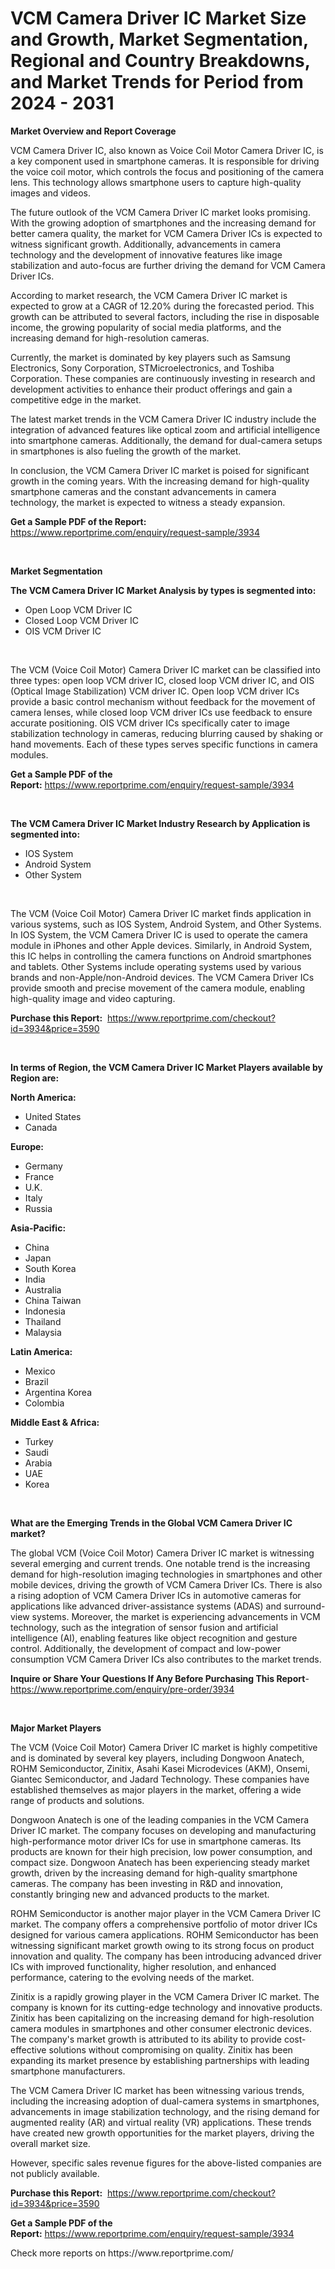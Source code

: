 <p><h1>VCM Camera Driver IC Market Size and Growth, Market Segmentation, Regional and Country Breakdowns, and Market Trends for Period from 2024 -  2031</h1></p><p><strong>Market Overview and Report Coverage</strong></p>
<p><p>VCM Camera Driver IC, also known as Voice Coil Motor Camera Driver IC, is a key component used in smartphone cameras. It is responsible for driving the voice coil motor, which controls the focus and positioning of the camera lens. This technology allows smartphone users to capture high-quality images and videos.</p><p>The future outlook of the VCM Camera Driver IC market looks promising. With the growing adoption of smartphones and the increasing demand for better camera quality, the market for VCM Camera Driver ICs is expected to witness significant growth. Additionally, advancements in camera technology and the development of innovative features like image stabilization and auto-focus are further driving the demand for VCM Camera Driver ICs.</p><p>According to market research, the VCM Camera Driver IC market is expected to grow at a CAGR of 12.20% during the forecasted period. This growth can be attributed to several factors, including the rise in disposable income, the growing popularity of social media platforms, and the increasing demand for high-resolution cameras.</p><p>Currently, the market is dominated by key players such as Samsung Electronics, Sony Corporation, STMicroelectronics, and Toshiba Corporation. These companies are continuously investing in research and development activities to enhance their product offerings and gain a competitive edge in the market.</p><p>The latest market trends in the VCM Camera Driver IC industry include the integration of advanced features like optical zoom and artificial intelligence into smartphone cameras. Additionally, the demand for dual-camera setups in smartphones is also fueling the growth of the market.</p><p>In conclusion, the VCM Camera Driver IC market is poised for significant growth in the coming years. With the increasing demand for high-quality smartphone cameras and the constant advancements in camera technology, the market is expected to witness a steady expansion.</p></p>
<p><strong>Get a Sample PDF of the Report:</strong> <a href="https://www.reportprime.com/enquiry/request-sample/3934">https://www.reportprime.com/enquiry/request-sample/3934</a></p>
<p>&nbsp;</p>
<p><strong>Market Segmentation</strong></p>
<p><strong>The VCM Camera Driver IC Market Analysis by types is segmented into:</strong></p>
<p><ul><li>Open Loop VCM Driver IC</li><li>Closed Loop VCM Driver IC</li><li>OIS VCM Driver IC</li></ul></p>
<p>&nbsp;</p>
<p><p>The VCM (Voice Coil Motor) Camera Driver IC market can be classified into three types: open loop VCM driver IC, closed loop VCM driver IC, and OIS (Optical Image Stabilization) VCM driver IC. Open loop VCM driver ICs provide a basic control mechanism without feedback for the movement of camera lenses, while closed loop VCM driver ICs use feedback to ensure accurate positioning. OIS VCM driver ICs specifically cater to image stabilization technology in cameras, reducing blurring caused by shaking or hand movements. Each of these types serves specific functions in camera modules.</p></p>
<p><strong>Get a Sample PDF of the Report:</strong>&nbsp;<a href="https://www.reportprime.com/enquiry/request-sample/3934">https://www.reportprime.com/enquiry/request-sample/3934</a></p>
<p>&nbsp;</p>
<p><strong>The VCM Camera Driver IC Market Industry Research by Application is segmented into:</strong></p>
<p><ul><li>IOS System</li><li>Android System</li><li>Other System</li></ul></p>
<p>&nbsp;</p>
<p><p>The VCM (Voice Coil Motor) Camera Driver IC market finds application in various systems, such as IOS System, Android System, and Other Systems. In IOS System, the VCM Camera Driver IC is used to operate the camera module in iPhones and other Apple devices. Similarly, in Android System, this IC helps in controlling the camera functions on Android smartphones and tablets. Other Systems include operating systems used by various brands and non-Apple/non-Android devices. The VCM Camera Driver ICs provide smooth and precise movement of the camera module, enabling high-quality image and video capturing.</p></p>
<p><strong>Purchase this Report:</strong>&nbsp; <a href="https://www.reportprime.com/checkout?id=3934&price=3590">https://www.reportprime.com/checkout?id=3934&price=3590</a></p>
<p>&nbsp;</p>
<p><strong>In terms of Region, the VCM Camera Driver IC Market Players available by Region are:</strong></p>
<p>
    <p> <strong> North America: </strong>
        <ul>
            <li>United States</li>
            <li>Canada</li>
        </ul>
        </p> 
    <p> <strong> Europe: </strong>
        <ul>
            <li>Germany</li>
            <li>France</li>
            <li>U.K.</li>
            <li>Italy</li>
            <li>Russia</li>
        </ul>
        </p> 
    <p> <strong> Asia-Pacific: </strong>
        <ul>
            <li>China</li>
            <li>Japan</li>
            <li>South Korea</li>
            <li>India</li>
            <li>Australia</li>
            <li>China Taiwan</li>
            <li>Indonesia</li>
            <li>Thailand</li>
            <li>Malaysia</li>
        </ul>
        </p> 
    <p> <strong> Latin America: </strong>
        <ul>
            <li>Mexico</li>
            <li>Brazil</li>
            <li>Argentina Korea</li>
            <li>Colombia</li>
        </ul>
        </p> 
    <p> <strong> Middle East & Africa: </strong>
        <ul>
            <li>Turkey</li>
            <li>Saudi</li>
            <li>Arabia</li>
            <li>UAE</li>
            <li>Korea</li>
        </ul>
    </p>
    </p>
<p>&nbsp;</p>
<p><strong>What are the Emerging Trends in the Global VCM Camera Driver IC market?</strong></p>
<p><p>The global VCM (Voice Coil Motor) Camera Driver IC market is witnessing several emerging and current trends. One notable trend is the increasing demand for high-resolution imaging technologies in smartphones and other mobile devices, driving the growth of VCM Camera Driver ICs. There is also a rising adoption of VCM Camera Driver ICs in automotive cameras for applications like advanced driver-assistance systems (ADAS) and surround-view systems. Moreover, the market is experiencing advancements in VCM technology, such as the integration of sensor fusion and artificial intelligence (AI), enabling features like object recognition and gesture control. Additionally, the development of compact and low-power consumption VCM Camera Driver ICs also contributes to the market trends.</p></p>
<p><strong>Inquire or Share Your Questions If Any Before Purchasing This Report</strong>- <a href="https://www.reportprime.com/enquiry/pre-order/3934">https://www.reportprime.com/enquiry/pre-order/3934</a></p>
<p>&nbsp;</p>
<p><strong>Major Market Players</strong></p>
<p><p>The VCM (Voice Coil Motor) Camera Driver IC market is highly competitive and is dominated by several key players, including Dongwoon Anatech, ROHM Semiconductor, Zinitix, Asahi Kasei Microdevices (AKM), Onsemi, Giantec Semiconductor, and Jadard Technology. These companies have established themselves as major players in the market, offering a wide range of products and solutions.</p><p>Dongwoon Anatech is one of the leading companies in the VCM Camera Driver IC market. The company focuses on developing and manufacturing high-performance motor driver ICs for use in smartphone cameras. Its products are known for their high precision, low power consumption, and compact size. Dongwoon Anatech has been experiencing steady market growth, driven by the increasing demand for high-quality smartphone cameras. The company has been investing in R&D and innovation, constantly bringing new and advanced products to the market.</p><p>ROHM Semiconductor is another major player in the VCM Camera Driver IC market. The company offers a comprehensive portfolio of motor driver ICs designed for various camera applications. ROHM Semiconductor has been witnessing significant market growth owing to its strong focus on product innovation and quality. The company has been introducing advanced driver ICs with improved functionality, higher resolution, and enhanced performance, catering to the evolving needs of the market.</p><p>Zinitix is a rapidly growing player in the VCM Camera Driver IC market. The company is known for its cutting-edge technology and innovative products. Zinitix has been capitalizing on the increasing demand for high-resolution camera modules in smartphones and other consumer electronic devices. The company's market growth is attributed to its ability to provide cost-effective solutions without compromising on quality. Zinitix has been expanding its market presence by establishing partnerships with leading smartphone manufacturers.</p><p>The VCM Camera Driver IC market has been witnessing various trends, including the increasing adoption of dual-camera systems in smartphones, advancements in image stabilization technology, and the rising demand for augmented reality (AR) and virtual reality (VR) applications. These trends have created new growth opportunities for the market players, driving the overall market size.</p><p>However, specific sales revenue figures for the above-listed companies are not publicly available.</p></p>
<p><strong>Purchase this Report:</strong>&nbsp;&nbsp;<a href="https://www.reportprime.com/checkout?id=3934&price=3590">https://www.reportprime.com/checkout?id=3934&price=3590</a></p>
<p></p>
<p><strong>Get a Sample PDF of the Report:</strong>&nbsp;<a href="https://www.reportprime.com/enquiry/request-sample/3934">https://www.reportprime.com/enquiry/request-sample/3934</a></p>
<p>Check more reports on https://www.reportprime.com/</p>